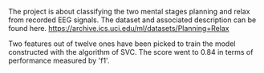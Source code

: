 The project is about classifying the two mental stages planning and relax from recorded EEG signals. The dataset and associated description can be found here. https://archive.ics.uci.edu/ml/datasets/Planning+Relax

Two features out of twelve ones have been picked to train the model constructed with the algorithm of SVC. The score went to 0.84 in terms of performance measured by 'f1'.
